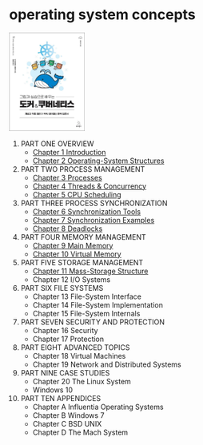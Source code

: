 # operating system concepts

<img src="img.png"  width="30%"/>

1. PART ONE OVERVIEW
    - [Chapter 1  Introduction](Chapter_1_Introduction/README.md)
    - [Chapter 2 Operating-System Structures](Chapter_2_Operating_System_Structures/README.md)
2. PART TWO PROCESS MANAGEMENT
    - [Chapter 3 Processes](Chapter_3_Processes/README.md)
    - [Chapter 4 Threads & Concurrency](Chapter_4_Threads_and_Concurrency/README.md)
    - [Chapter 5 CPU Scheduling](Chapter_5_CPU_Scheduling/README.md)
3. PART THREE PROCESS SYNCHRONIZATION
    - [Chapter 6 Synchronization Tools](Chapter_6_Synchronization_Tools/README.md)
    - [Chapter 7 Synchronization Examples](Chapter_7_Synchronization_Examples/README.md)
    - [Chapter 8 Deadlocks](Chapter_8_Deadlocks/README.md)
4. PART FOUR MEMORY MANAGEMENT
    - [Chapter 9 Main Memory](Chapter_9_Main_Memory/README.md)
    - [Chapter 10 Virtual Memory](Chapter_10_Virtual_Memory/README.md)
5. PART FIVE STORAGE MANAGEMENT
    - [Chapter 11 Mass-Storage Structure](Chapter_11_Mass_Storage_Structure/README.md)
    - Chapter 12 I/O Systems
6. PART SIX FILE SYSTEMS
    - Chapter 13 File-System Interface
    - Chapter 14 File-System Implementation
    - Chapter 15 File-System Internals
7. PART SEVEN SECURITY AND PROTECTION
    - Chapter 16 Security
    - Chapter 17 Protection
8. PART EIGHT ADVANCED TOPICS
    - Chapter 18 Virtual Machines
    - Chapter 19 Network and Distributed Systems
9. PART NINE CASE STUDIES
    - Chapter 20 The Linux System
    - Windows 10
10. PART TEN APPENDICES
    - Chapter A Influentia Operating Systems
    - Chapter B Windows 7
    - Chapter C BSD UNIX
    - Chapter D The Mach System
